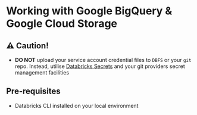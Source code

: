 # Working with Google BigQuery & Google Cloud Storage

## ⚠️ Caution!
- **DO NOT** upload your service account credential files to `DBFS` or your `git` repo. Instead, utilise [Databricks Secrets](https://docs.databricks.com/security/secrets/index.html#secrets-user-guide) and your git providers secret management facilities

## Pre-requisites
- Databricks CLI installed on your local environment
